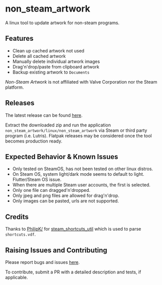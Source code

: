 # non_steam_artwork

A linux tool to update artwork for non-steam programs.

## Features

- Clean up cached artwork not used
- Delete all cached artwork
- Manually delete individual artwork images
- Drag'n'drop/paste from clipboard artwork
- Backup existing artwork to `Documents`

*Non-Steam Artwork* is not affiliated with Valve Corporation nor the Steam platform.

## Releases

The latest release can be found [here](https://github.com/defuncart/non_steam_artwork/releases/latest).

Extract the downloaded zip and run the application `non_steam_artwork/linux/non_steam_artwork` via Steam or third party program (i.e. Lutris). Flatpak releases may be considered once the tool becomes production ready.

## Expected Behavior & Known Issues

- Only tested on SteamOS, has not been tested on other linux distros.
- On Steam OS, system light/dark mode seems to default to light. Flutter/Steam OS issue.
- When there are multiple Steam user accounts, the first is selected.
- Only one file can dragged'n'dropped.
- Only jpeg and png files are allowed for drag'n'drop.
- Only images can be pasted, urls are not supported.

## Credits

Thanks to [PhilipK/](https://github.com/PhilipK/) for [steam_shortcuts_util](steam_shortcuts_util) which is used to parse `shortcuts.vdf`.

## Raising Issues and Contributing

Please report bugs and issues [here](https://github.com/defuncart/non_steam_artwork/issues).

To contribute, submit a PR with a detailed description and tests, if applicable.

